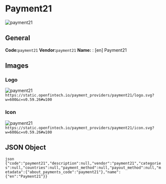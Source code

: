 # Payment21 
![payment21](https://static.openfintech.io/payment_providers/payment21/logo.svg?w=600&c=v0.59.26#w100) 
## General 
**Code:**`payment21` 
**Vendor:**`payment21` 
**Name:** 
:	[en] Payment21 
## Images 
### Logo 
![payment21](https://static.openfintech.io/payment_providers/payment21/logo.svg?w=600&c=v0.59.26#w100) 
``` https://static.openfintech.io/payment_providers/payment21/logo.svg?w=600&c=v0.59.26#w100 ``` 
### Icon 
![payment21](https://static.openfintech.io/payment_providers/payment21/icon.svg?w=600&c=v0.59.26#w100) 
``` https://static.openfintech.io/payment_providers/payment21/icon.svg?w=600&c=v0.59.26#w100 ``` 
## JSON Object 
```json {"code":"payment21","description":null,"vendor":"payment21","categories":null,"countries":null,"payment_method":null,"payout_method":null,"metadata":{"about_payments_code":"payment21"},"name":{"en":"Payment21"}} ``` 
